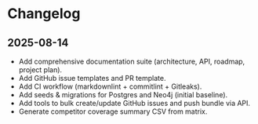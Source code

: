 # Changelog

## 2025-08-14
- Add comprehensive documentation suite (architecture, API, roadmap, project plan).
- Add GitHub issue templates and PR template.
- Add CI workflow (markdownlint + commitlint + Gitleaks).
- Add seeds & migrations for Postgres and Neo4j (initial baseline).
- Add tools to bulk create/update GitHub issues and push bundle via API.
- Generate competitor coverage summary CSV from matrix.
